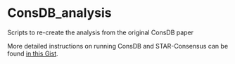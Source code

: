 # ConsDB_analysis
Scripts to re-create the analysis from the original ConsDB paper

More detailed instructions on running ConsDB and STAR-Consensus can be found [in this Gist](https://gist.github.com/kaminow/028cdc257e3a551d981dd63130725f1e).
